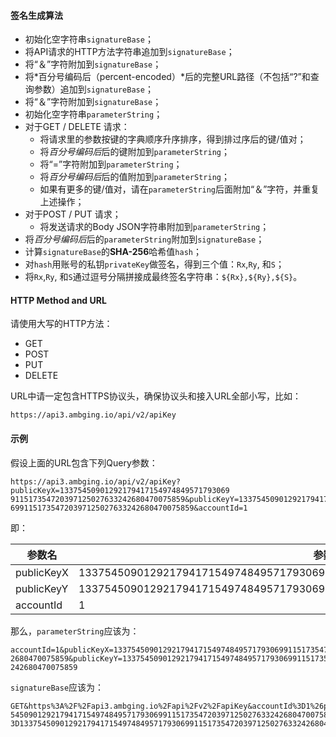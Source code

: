 #### 签名生成算法

- 初始化空字符串`signatureBase`；
- 将API请求的HTTP方法字符串追加到`signatureBase`；
- 将“＆”字符附加到`signatureBase`；
- 将*百分号编码后（percent-encoded）*后的完整URL路径（不包括“?”和查询参数）追加到`signatureBase`；
- 将“＆”字符附加到`signatureBase`；
- 初始化空字符串`parameterString`；
- 对于GET / DELETE 请求：
    * 将请求里的参数按键的字典顺序升序排序，得到排过序后的键/值对；
    * 将*百分号编码后*后的键附加到`parameterString`；
    * 将“=”字符附加到`parameterString`；
    * 将*百分号编码后*后的值附加到`parameterString`；
    * 如果有更多的键/值对，请在`parameterString`后面附加“＆”字符，并重复上述操作；
- 对于POST / PUT 请求；
    - 将发送请求的Body JSON字符串附加到`parameterString`；
- 将*百分号编码后*后的`parameterString`附加到`signatureBase`；
- 计算`signatureBase`的**SHA-256**哈希值`hash`；
- 对`hash`用账号的私钥`privateKey`做签名，得到三个值：`Rx`,`Ry`, 和`S`；
- 将`Rx`,`Ry`, 和`S`通过逗号分隔拼接成最终签名字符串：`${Rx},${Ry},${S}`。

#### HTTP Method and URL

请使用大写的HTTP方法：
- GET
- POST
- PUT
- DELETE

URL中请一定包含HTTPS协议头，确保协议头和接入URL全部小写，比如：

```
https://api3.ambging.io/api/v2/apiKey
```

#### 示例
假设上面的URL包含下列Query参数：

```
https://api3.ambging.io/api/v2/apiKey?publicKeyX=13375450901292179417154974849571793069
911517354720397125027633242680470075859&publicKeyY=133754509012921794171549748495717930
69911517354720397125027633242680470075859&accountId=1
```

即：

|  参数名   | 参数值  |
|  ----  | ----  |
| publicKeyX  | 13375450901292179417154974849571793069911517354720397125027633242680470075859 |
| publicKeyY  | 13375450901292179417154974849571793069911517354720397125027633242680470075859 |
| accountId  | 1 |

那么，`parameterString`应该为：
```
accountId=1&publicKeyX=1337545090129217941715497484957179306991151735472039712502763324
2680470075859&publicKeyY=13375450901292179417154974849571793069911517354720397125027633
242680470075859
```

`signatureBase`应该为：
```
GET&https%3A%2F%2Fapi3.ambging.io%2Fapi%2Fv2%2FapiKey&accountId%3D1%26publicKeyX%3D1337
5450901292179417154974849571793069911517354720397125027633242680470075859%26publicKeyY%
3D13375450901292179417154974849571793069911517354720397125027633242680470075859
```

